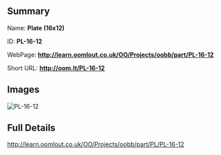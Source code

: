 

## Summary
 
Name: __Plate (16x12)__

ID: __PL-16-12__

WebPage: __http://learn.oomlout.co.uk/OO/Projects/oobb/part/PL-16-12__

Short URL: __http://oom.lt/PL-16-12__


## Images
![PL-16-12](http://oomlout.com/oomlout-OOBB/part/PL/PL-16-12/OOBB-PL-16-12_420.png)




## Full Details

 http://learn.oomlout.co.uk/OO/Projects/oobb/part/PL/PL-16-12

